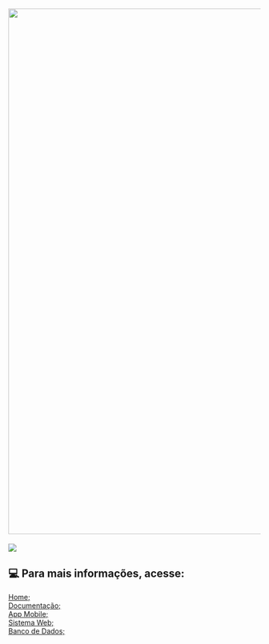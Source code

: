 
<h1 align="center"><img src= "https://github.com/Mazzuc/Lionnez/assets/101806906/126bbb37-ca08-4b2b-b6cb-4e5f15dc1fa2" heigth="250px" width="1050px"/></h1>

<img src="http://img.shields.io/static/v1?label=FUNCIONALIDADE&message=TRABALHO%20DADOS%20REFERENTES%20AO%20PROJETO%20DO%20TCC:%20ZOOLOGICO, FUNCIONALIDADES, SISTEMA%20E%20 APLICATIVOS&color=black&style=for-the-badge"/>

## :computer: Para mais informações, acesse: <br>

<a href="https://github.com/Mazzuc/Lionnez/wiki">Home;</a><br>
<a href="https://github.com/Mazzuc/Lionnez/wiki/Documenta%C3%A7%C3%A3o">Documentação;</a><br>
<a href="https://github.com/Mazzuc/Lionnez/wiki/Aplicativo-Mobile">App Mobile;</a><br>
<a href="https://github.com/Mazzuc/Lionnez/wiki/Sistema-Web">Sistema Web;</a><br>
<a href="https://github.com/Mazzuc/Lionnez/wiki/Banco-de-Dados">Banco de Dados;</a><br>
